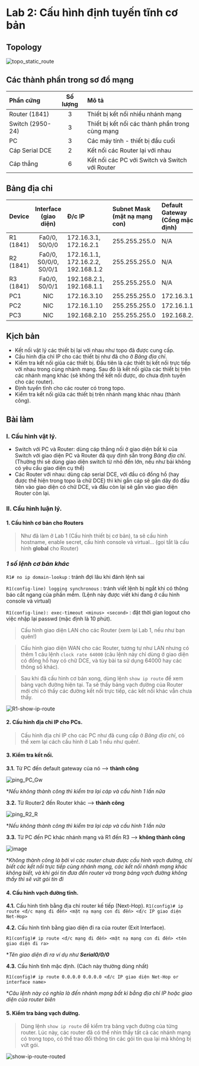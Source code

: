 # **Lab 2: Cấu hình định tuyến tĩnh cơ bản**
## **Topology**
![topo_static_route](https://user-images.githubusercontent.com/93761311/236977049-f4cce4cd-eba7-4a9c-9fa2-0ae06fa1ca96.png)
## **Các thành phần trong sơ đồ mạng**
| Phần cứng         | Số lượng  | Mô tả                             |
| :------------     |:---------:| :-----                            |
| Router (1841)     | 3         |Thiết bị kết nối nhiều nhánh mạng  |
| Switch (2950-24)  | 3         |Thiết bị kết nối các thành phần trong cùng mạng|
| PC                | 3         |Các máy tính - thiết bị đầu cuối   |
| Cáp Serial DCE          |2          |Kết nối các Router lại với nhau |
| Cáp thẳng         |6          |Kết nối các PC với Switch và Switch với Router  |
## **Bảng địa chỉ**
|Device         |Interface (giao diện)|Đ/c IP| Subnet Mask (mặt nạ mạng con) | Default Gateway (Cổng mặc định)|
| :------------     |:---------:| :-----                            |:----|:----
| R1 (1841)     |Fa0/0, S0/0/0|172.16.3.1, 172.16.2.1|255.255.255.0| N/A
| R2 (1841)     |Fa0/0, S0/0/0, S0/0/1|172.16.1.1, 172.16.2.2, 192.168.1.2|255.255.255.0| N/A
| R3 (1841)     |Fa0/0, S0/0/1|192.168.2.1, 192.168.1.1|255.255.255.0| N/A
|PC1     |NIC|172.16.3.10|255.255.255.0| 172.16.3.1
|PC2     |NIC|172.16.1.10|255.255.255.0| 172.16.1.1
|PC3     |NIC|192.168.2.10|255.255.255.0| 192.168.2.1
## **Kịch bản**
- Kết nối vật lý các thiết bị lại với nhau như topo đã được cung cấp.
- Cấu hình địa chỉ IP cho các thiết bị như đã cho ở *Bảng địa chỉ*.
- Kiểm tra kết nối giũa các thiết bị. Đầu tiên là các thiết bị kết nối trực tiếp với nhau trong cùng nhánh mạng. Sau đó là kết nối giữa các thiết bị trên các nhánh mạng khác (sẽ không thể kết nối được, do chưa định tuyến cho các router).
- Định tuyến tĩnh cho các router có trong topo.
- Kiểm tra kết nối giữa các thiết bị trên nhánh mạng khác nhau (thành công).
## **Bài làm**
### **I**. Cấu hình vật lý.
- Switch với PC và Router: dùng cáp thẳng nối ở giao diện bất kì của Switch với giao diện PC và Router đã quy định sẵn trong *Bảng địa chỉ*. (Thường thì sẽ dùng giao diện switch từ nhỏ đến lớn, nếu như bài không có yêu cầu giao diện cụ thể)
- Các Router với nhau: dùng cáp serial DCE, với đầu có đồng hồ (hay được thể hiện trong topo là chữ DCE) thì khi gắn cáp sẽ gắn dây đó đầu tiên vào giao diện có chữ DCE, và đầu còn lại sẽ gắn vào giao diện Router còn lại.
### **II.** Cấu hình luận lý.
#### **1.** Cấu hình cơ bản cho Routers
>Như đã làm ở Lab 1 (Cấu hình thiết bị cơ bản), ta sẽ cấu hình hostname, enable secret, cấu hình console và virtual... (gọi tắt là cấu hình **global** cho Router)
### *1 số lệnh cơ bản khác*
`R1# no ip domain-lookup` : tránh đợi lâu khi đánh lệnh sai

`R1(config-line) logging synchronous` : tránh viết lệnh bị ngắt khi có thông báo cắt ngang của phần mềm. (Lệnh này được viết khi đang ở cấu hình console và virtual)

`R1(config-line): exec-timeout <minus> <second>` : đặt thời gian logout cho việc nhập lại passwd (mặc định là 10 phút).

>Cấu hình giao diện LAN cho các Router (xem lại Lab 1, nếu như bạn quên!)

>Cấu hình giao diện WAN cho các Router, tương tự như LAN nhưng có thêm 1 câu lệnh `clock rate 64000` (câu lệnh này chỉ dùng ở giao diện có đồng hồ hay có chữ DCE, và tùy bài ta sử dụng 64000 hay các thông số khác).

>Sau khi đã cấu hình cơ bản xong, dùng lệnh `show ip route` để xem bảng vạch đường hiện tại. Ta sẽ thấy bảng vạch đường của Router mới chỉ có thấy các đường kết nối trực tiếp, các kết nối khác vẫn chưa thấy.

![R1-show-ip-route](https://user-images.githubusercontent.com/93761311/236985142-daae19ed-0e20-4299-b7a2-fe1df20f9117.png)

#### **2.** Cấu hình địa chỉ IP cho PCs.
>Cấu hình địa chỉ IP cho các PC như đã cung cấp ở *Bảng địa chỉ*, có thể xem lại cách cấu hình ở Lab 1 nếu như quên!.

#### **3.** Kiểm tra kết nối.
**3.1.** Từ PC đến default gateway của nó --> **thành công**

![ping_PC_Gw](https://user-images.githubusercontent.com/93761311/236986051-dbbe0a4f-f59a-4f59-91bc-e2fe51f432cc.png)

**Nếu không thành công thì kiểm tra lại cáp và cấu hình 1 lần nữa*

**3.2.** Từ Router2 đến Router khác --> **thành công**

![ping_R2_R](https://user-images.githubusercontent.com/93761311/236986628-38236f94-ddaa-445d-bab9-641a9eeaf121.png)

**Nếu không thành công thì kiểm tra lại cáp và cấu hình 1 lần nữa*

**3.3.** Từ PC đến PC khác nhánh mạng và R1 đến R3 --> **không thành công**

![image](https://user-images.githubusercontent.com/93761311/236988100-8c678474-0e02-4bfc-9671-192145cc15a5.png)

**Không thành công là bởi vì các router chưa được cấu hình vạch đường, chỉ biết các kết nối trực tiếp cùng nhánh mạng, các kết nối nhánh mạng khác không biết, và khi gói tin đưa đến router và trong bảng vạch đường không thấy thì sẽ vứt gói tin đi*

#### **4.** Cấu hình vạch đường tĩnh.

**4.1.** Cấu hình tĩnh bằng địa chỉ router kế tiếp (Next-Hop).
`R1(config)# ip route <đ/c mạng đi đến> <mặt nạ mạng con đi đến> <đ/c IP giao diện Net-Hop> `

**4.2.** Cấu hình tĩnh bằng giao diện đi ra của router (Exit Interface).

`R1(config)# ip route <đ/c mạng đi đến> <mặt nạ mạng con đi đến> <tên giao diện đi ra> `

**Tên giao diện đi ra ví dụ như **Serial0/0/0***

**4.3.** Cấu hình tĩnh mặc định. (Cách này thường dùng nhất)

`R1(config)# ip route 0.0.0.0 0.0.0.0 <đ/c IP giao diện Net-Hop or interface name> `

**Câu lệnh này có nghĩa là đến nhánh mạng bất kì bằng địa chỉ IP hoặc giao diện của router biên*

#### **5.** Kiểm tra bảng vạch đường.

> Dùng lệnh `show ip route` để kiểm tra bảng vạch đường của từng router. Lúc này, các router đã có thể nhìn thấy tất cả các nhánh mạng có trong topo, có thể trao đổi thông tin các gói tin qua lại mà không bị vứt gói.

![show-ip-route-routed](https://user-images.githubusercontent.com/93761311/237002928-4baac9ea-98ee-4b69-b9ea-70f43020576b.png)


